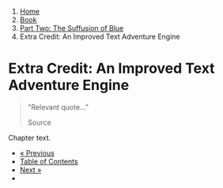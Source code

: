 <ol class="breadcrumb">
  <li><a href="/">Home</a></li>
  <li><a href="/book/">Book</a></li>
  <li><a href="/book/2-0-0-overview/">Part Two: The Suffusion of Blue</a></li>
  <li class="active">Extra Credit: An Improved Text Adventure Engine</li>
</ol>

# Extra Credit: An Improved Text Adventure Engine

> "Relevant quote..."
> <footer>Source</footer>

Chapter text.

<ul class="pager">
  <li class="previous"><a href="/book/2-09-0-binary-octets-bits/">&laquo; Previous</a></li>
  <li><a href="/book/">Table of Contents</a></li>
  <li class="next"><a href="/book/2-11-0-conditions/">Next &raquo;</a><li>
</ul>
